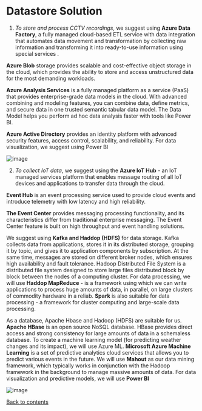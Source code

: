 # Datastore Solution

1. _To store and process CCTV recordings_, we suggest using **Azure Data Factory**, a fully managed cloud-based ETL service with data integration that automates data movement and transformation by collecting raw information and transforming it into ready-to-use information using special services . 

  **Azure Blob** storage provides scalable and cost-effective object storage in the cloud, which provides the ability to store and access unstructured data for the most demanding workloads. 

  **Azure Analysis Services** is a fully managed platform as a service (PaaS) that provides enterprise-grade data models in the cloud. With advanced combining and modeling features, you can combine data, define metrics, and secure data in one trusted semantic tabular data model. The Data Model helps you perform ad hoc data analysis faster with tools like Power BI. 

  **Azure Active Directory** provides an identity platform with advanced security features, access control, scalability, and reliability. For data visualization, we suggest using Power BI


![image](https://user-images.githubusercontent.com/58341842/151186813-3989ed15-cb1f-47ad-98d4-79c36fb2c345.png)

2. _To collect IoT data_, we suggest using the **Azure IoT Hub** - an IoT managed services platform that enables message routing of all IoT devices and applications to transfer data through the cloud. 

  **Event Hub** is an event processing service used to provide cloud events and introduce telemetry with low latency and high reliability. 
  
  **The Event Center** provides messaging processing functionality, and its characteristics differ from traditional enterprise messaging. The Event Center feature is built on high throughput and event handling solutions. 

  We suggest using **Kafka and Haddop (HDFS)** for data storage. Kafka collects data from applications, stores it in its distributed storage, grouping it by topic, and gives it to application components by subscription. At the same time, messages are stored on different broker nodes, which ensures high availability and fault tolerance. Hadoop Distributed File System is a distributed file system designed to store large files distributed block by block between the nodes of a computing cluster. For data processing, we will use **Haddop MapReduce** - is a framework using which we can write applications to process huge amounts of data, in parallel, on large clusters of commodity hardware in a reliab. **Spark** is also suitable for data processing - a framework for cluster computing and large-scale data processing.

  As a database, Apache Hbase and Hadoop (HDFS) are suitable for us. **Apache HBase** is an open source NoSQL database. HBase provides direct access and strong consistency for large amounts of data in a schemaless database. To create a machine learning model (for predicting weather changes and its impact), we will use Azure ML. 
**Microsoft Azure Machine Learning** is a set of predictive analytics cloud services that allows you to predict various events in the future. 
We will use **Mahout** as our data mining framework, which typically works in conjunction with the Hadoop framework in the background to manage massive amounts of data. For data visualization and predictive models, we will use **Power BI**

![image](https://user-images.githubusercontent.com/58341842/151187082-82e554fa-ac2e-4050-8775-a64f44c96801.png)

[Back to contents](../README.md)
